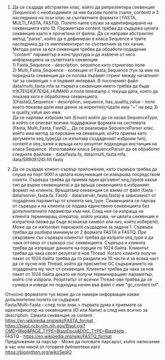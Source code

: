 1. Да се създаде абстрактен клас, който да репрезентира секвенция (Sequencе) с необходимите за нея базови полета (name, content) и 3 наследника на този клас за съответните формати ( FASTA, MULTI_FASTA, FASTQ). Полето name служи за идентифициране на секвенцията като ID. Параметъра content трябва да съдържа цялата секвенция както е прочетена от файла. Да се направи абстрактен метод "parse", който да е дефиниран в класа Sequencе и трите наследника да го имплементират по съответния за тях начин. Метода parse за вся секвенция трябва да обработи подадения "content" параметър в конструктура и да извлече от него информацията за сътветната секвенция.
</br>1) Fasta_Sequence - description, sequence като стрингово поле
</br>2) Multi_Fasta_Sequence - колекция от Fasta_Sequence (тук за име на поредната секвенция да се ползва първият стринг между началният таг за секвенция > и първият интервал. В посоченият файл data/multi_fasta.mfa за първата секвенция името трябва да бъде tr|K7EIQ4|K7EIQ4_HUMAN) и поле timestamp с текуща дата, която да показва кога е обработена секвенцията.
</br>3)FastaQ_Sequence - description, sequence, has_quality_value - поле което показва дали има данни за коректност(дали има "+" на ред 3) и quality_value ако има. 
</br>Да се нарпави изброим тип (Enum) който да се казва SequenceType, в който се описват всички поддържани формати на системата (Fasta, Multi_Fasta, FastQ)__
Да се реализира SequenceParser клас, който има метод за  парсване на секвенция, който приема като аргументи seq_type(да се използва създаденият изброим тип), content и seq_name и връща като резултат подходяща инстанция на класа Sequencе. Използвайки класа SequenceParser да се обработят следните файлове - data/fasta.fa, data/multi_fasta.mfa, data/SRR081241.filt.fastq

2. Да се създаде клиент-сървър приложение, като сървъра трябва да слуша на порт 9001 и цялата комуникация се извършва посредством сокети. Сървъра трябва да приема един аргумент seq_type(в какъв тип да върне секвенцията) и да връща секвенцията в избраният формат на клиента. Връщатана секвенция се взима от файл (fasta - data/server_fasta.fa, FastQ - data/server_fastq.fastq) в зависимост от подадения параметър от клиента seq_type. Секвенцията се парсва от сървъра и на клиента се подава единствено секвенцията без допълнителните параметри към нея. След нея се изпраща на клиента терминиращ оператор, който указва, че цялата секвенция е изпратена (може да бъде всякакъв символ или низ, който изберете). Може да се използват парсарите създадени за задача 1. Сървъра трябва да разбира минимум от 2 формата FASTA и FASTQ. При свързване със сървъра клиентът трябва да изпрати seq_type и да чака отговор от сървъра със секвенцията. Сървъра и клиента трябва да изпращат данните на порции по 1024 байта. Клиентът трябва да чака своят резултат в нов Thread. Когато клиента получи пакет от 1024 байта трябва да го раздели на 10 части и за всяка част да се пусне нов Thread, който да пресметне GC съдържанието на подадената му част от секвенция. Клиентът трябва да чака за нов пакет от 1024 байта докато не получи терминиращият параметър, който сте избрали. Резултатът от всички Thread-ове трябва да се сумира и изведе по подходящ начин във файл с име "gc_content.txt".



Относно форматите тук може да се намери информация какви допълнителни полета се съдържат.
</br >Fasta/Multi-Fasta – след този знак > първата дума я приемате за идентификатор на секвенцията (ID или Name) а след нея всичко за description. Самата секвенция за content. https://en.wikipedia.org/wiki/FASTA_format , https://blast.ncbi.nlm.nih.gov/Blast.cgi?CMD=Web&PAGE_TYPE=BlastDocs&DOC_TYPE=BlastHelp , 
</br >FASTQ - https://en.wikipedia.org/wiki/FASTQ_format
</br >Предложение за парсър -  Може да ползвате парсарът, който написахмe в час или някой от готовите библиотеки като https://biopython.org/wiki/SeqIO 

